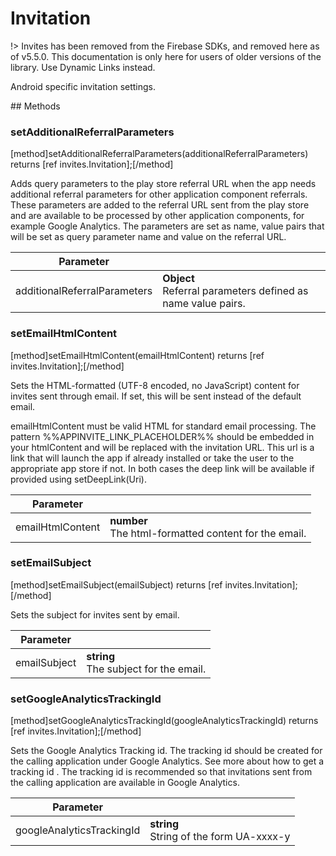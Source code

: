# Invitation

!> Invites has been removed from the Firebase SDKs, and removed here as of v5.5.0. This documentation is only here for users of older versions of the library. Use Dynamic Links instead.

Android specific invitation settings.

## Methods

### setAdditionalReferralParameters
[method]setAdditionalReferralParameters(additionalReferralParameters) returns [ref invites.Invitation];[/method]

Adds query parameters to the play store referral URL when the app needs additional referral parameters for other application component referrals. These parameters are added to the referral URL sent from the play store and are available to be processed by other application components, for example Google Analytics. The parameters are set as name, value pairs that will be set as query parameter name and value on the referral URL.

| Parameter |         |
| --------- | ------- |
| additionalReferralParameters  | **Object** <br /> Referral parameters defined as name value pairs. |

### setEmailHtmlContent
[method]setEmailHtmlContent(emailHtmlContent) returns [ref invites.Invitation];[/method]

Sets the HTML-formatted (UTF-8 encoded, no JavaScript) content for invites sent through email. If set, this will be sent instead of the default email.

emailHtmlContent must be valid HTML for standard email processing. The pattern %%APPINVITE_LINK_PLACEHOLDER%% should be embedded in your htmlContent and will be replaced with the invitation URL. This url is a link that will launch the app if already installed or take the user to the appropriate app store if not. In both cases the deep link will be available if provided using setDeepLink(Uri).

| Parameter |         |
| --------- | ------- |
| emailHtmlContent  | **number** <br /> The html-formatted content for the email. |

### setEmailSubject
[method]setEmailSubject(emailSubject) returns [ref invites.Invitation];[/method]

Sets the subject for invites sent by email.

| Parameter |         |
| --------- | ------- |
| emailSubject  | **string** <br /> The subject for the email. |

### setGoogleAnalyticsTrackingId
[method]setGoogleAnalyticsTrackingId(googleAnalyticsTrackingId) returns [ref invites.Invitation];[/method]

Sets the Google Analytics Tracking id. The tracking id should be created for the calling application under Google Analytics. See more about how to get a tracking id . The tracking id is recommended so that invitations sent from the calling application are available in Google Analytics.

| Parameter |         |
| --------- | ------- |
| googleAnalyticsTrackingId  | **string** <br /> String of the form UA-xxxx-y |
